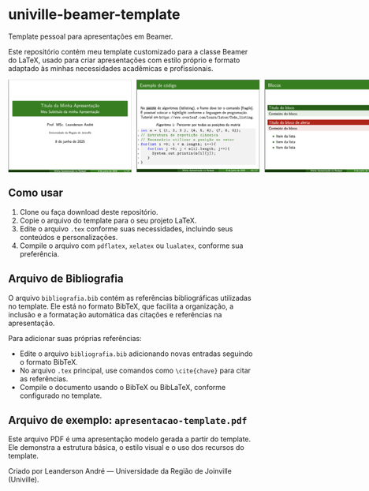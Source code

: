 # univille-beamer-template

Template pessoal para apresentações em Beamer.

Este repositório contém meu template customizado para a classe Beamer do LaTeX, usado para criar apresentações com estilo próprio e formato adaptado às minhas necessidades acadêmicas e profissionais.

<div style="display: flex; gap: 10px;">
  <img src="capa.png" alt="Capa da apresentação" width="250" />
  <img src="algoritmos.png" alt="Algoritmo" width="250" />
  <img src="blocos.png" alt="Algoritmo" width="250" />
  <img src="tabelas.png" alt="Algoritmo" width="250" />
  <img src="referencias.png" alt="Algoritmo" width="250" />
  <img src="final.png" alt="Algoritmo" width="250" />
</div>


## Como usar

1. Clone ou faça download deste repositório.
2. Copie o arquivo do template para o seu projeto LaTeX.
3. Edite o arquivo `.tex` conforme suas necessidades, incluindo seus conteúdos e personalizações.
4. Compile o arquivo com `pdflatex`, `xelatex` ou `lualatex`, conforme sua preferência.

## Arquivo de Bibliografia

O arquivo `bibliografia.bib` contém as referências bibliográficas utilizadas no template. Ele está no formato BibTeX, que facilita a organização, a inclusão e a formatação automática das citações e referências na apresentação.

Para adicionar suas próprias referências:
- Edite o arquivo `bibliografia.bib` adicionando novas entradas seguindo o formato BibTeX.
- No arquivo `.tex` principal, use comandos como `\cite{chave}` para citar as referências.
- Compile o documento usando o BibTeX ou BibLaTeX, conforme configurado no template.

## Arquivo de exemplo: `apresentacao-template.pdf`

Este arquivo PDF é uma apresentação modelo gerada a partir do template. Ele demonstra a estrutura básica, o estilo visual e o uso dos recursos do template.




Criado por Leanderson André — Universidade da Região de Joinville (Univille).

